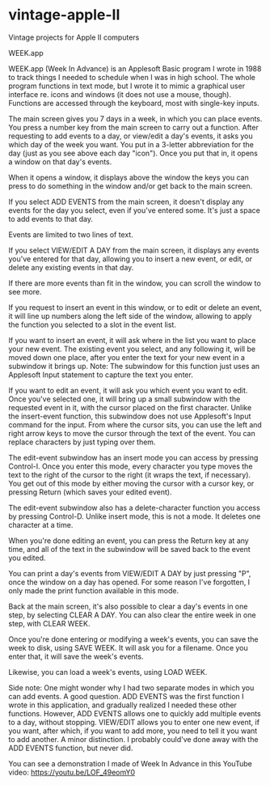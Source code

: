# vintage-apple-II
Vintage projects for Apple II computers

WEEK.app

WEEK.app (Week In Advance) is an Applesoft Basic program I wrote in 1988 to track things I needed to schedule when I was in high school. The whole program functions in text mode, but I wrote it to mimic a graphical user interface re. icons and windows (it does not use a mouse, though). Functions are accessed through the keyboard, most with single-key inputs.

The main screen gives you 7 days in a week, in which you can place events. You press a number key from the main screen to carry out a function. After requesting to add events to a day, or view/edit a day's events, it asks you which day of the week you want. You put in a 3-letter abbreviation for the day (just as you see above each day "icon"). Once you put that in, it opens a window on that day's events.

When it opens a window, it displays above the window the keys you can press to do something in the window and/or get back to the main screen.

If you select ADD EVENTS from the main screen, it doesn't display any events for the day you select, even if you've entered some. It's just a space to add events to that day.

Events are limited to two lines of text.

If you select VIEW/EDIT A DAY from the main screen, it displays any events you've entered for that day, allowing you to insert a new event, or edit, or delete any existing events in that day.

If there are more events than fit in the window, you can scroll the window to see more.

If you request to insert an event in this window, or to edit or delete an event, it will line up numbers along the left side of the window, allowing to apply the function you selected to a slot in the event list.

If you want to insert an event, it will ask where in the list you want to place your new event. The existing event you select, and any following it, will be moved down one place, after you enter the text for your new event in a subwindow it brings up. Note: The subwindow for this function just uses an Applesoft Input statement to capture the text you enter.

If you want to edit an event, it will ask you which event you want to edit. Once you've selected one, it will bring up a small subwindow with the requested event in it, with the cursor placed on the first character. Unlike the insert-event function, this subwindow does not use Applesoft's Input command for the input. From where the cursor sits, you can use the left and right arrow keys to move the cursor through the text of the event. You can replace characters by just typing over them.

The edit-event subwindow has an insert mode you can access by pressing Control-I. Once you enter this mode, every character you type moves the text to the right of the cursor to the right (it wraps the text, if necessary). You get out of this mode by either moving the cursor with a cursor key, or pressing Return (which saves your edited event).

The edit-event subwindow also has a delete-character function you access by pressing Control-D. Unlike insert mode, this is not a mode. It deletes one character at a time.

When you're done editing an event, you can press the Return key at any time, and all of the text in the subwindow will be saved back to the event you edited.

You can print a day's events from VIEW/EDIT A DAY by just pressing "P", once the window on a day has opened. For some reason I've forgotten, I only made the print function available in this mode.

Back at the main screen, it's also possible to clear a day's events in one step, by selecting CLEAR A DAY. You can also clear the entire week in one step, with CLEAR WEEK.

Once you're done entering or modifying a week's events, you can save the week to disk, using SAVE WEEK. It will ask you for a filename. Once you enter that, it will save the week's events.

Likewise, you can load a week's events, using LOAD WEEK.

Side note: One might wonder why I had two separate modes in which you can add events. A good question. ADD EVENTS was the first function I wrote in this application, and gradually realized I needed these other functions. However, ADD EVENTS allows one to quickly add multiple events to a day, without stopping. VIEW/EDIT allows you to enter one new event, if you want, after which, if you want to add more, you need to tell it you want to add another. A minor distinction. I probably could've done away with the ADD EVENTS function, but never did.

You can see a demonstration I made of Week In Advance in this YouTube video: https://youtu.be/LOF_49eomY0
